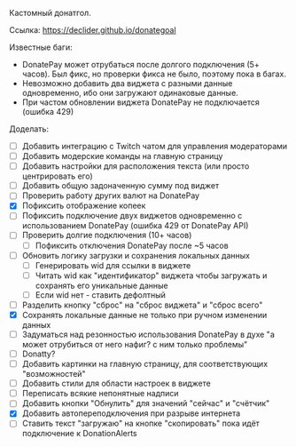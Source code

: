 Кастомный донатгол.

Ссылка: https://declider.github.io/donategoal

Известные баги:
- DonatePay может отрубаться после долгого подключения (5+ часов). Был фикс, но проверки фикса не было, поэтому пока в багах.
- Невозможно добавить два виджета с разными данные одновременно, ибо они загружают одинаковые данные.
- При частом обновлении виджета DonatePay не подключается (ошибка 429)

Доделать:
- [ ] Добавить интеграцию с Twitch чатом для управления модераторами
- [ ] Добавить модерские команды на главную страницу
- [ ] Добавить настройки для расположения текста (или просто центрировать его)
- [ ] Добавить общую задоначенную сумму под виджет
- [ ] Проверить работу других валют на DonatePay
- [x] Пофиксить отображение копеек
- [ ] Пофиксить подключение двух виджетов одновременно с использованием DonatePay (ошибка 429 от DonatePay API)
- [ ] Проверить долгие подключения (10+ часов)
  - [ ] Пофиксить отключения DonatePay после ~5 часов
- [ ] Обновить логику загрузки и сохранения локальных данных
  - [ ] Генерировать wid для ссылки в виджете
  - [ ] Читать wid как "идентификатор" виджета чтобы загружать и сохранять его уникальные данные
  - [ ] Если wid нет - ставить дефолтный
- [ ] Разделить кнопку "сброс" на "сброс виджета" и "сброс всего"
- [x] Сохранять локальные данные не только при ручном изменении данных
- [ ] Задуматься над резонностью использования DonatePay в духе "а может отрубиться от него нафиг? с ним только проблемы"
- [ ] Donatty?
- [ ] Добавить картинки на главную страницу, для соответствующих "возможностей"
- [ ] Добавить стили для области настроек в виджете
- [ ] Переписать всякие непонятные надписи
- [ ] Добавить кнопки "Обнулить" для значений "сейчас" и "счётчик"
- [x] Добавить автопереподключения при разрыве интернета
- [ ] Ставить текст "загружаю" на кнопке "скопировать" пока идёт подключение к DonationAlerts
